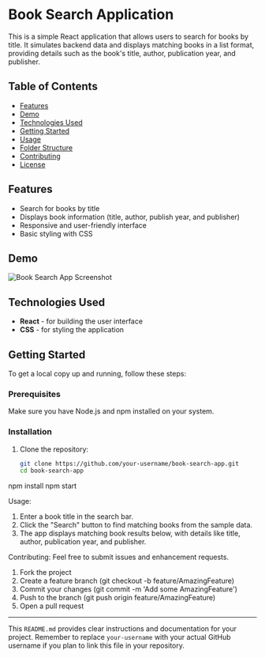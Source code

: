 # Book Search Application

This is a simple React application that allows users to search for books by title. It simulates backend data and displays matching books in a list format, providing details such as the book's title, author, publication year, and publisher.

## Table of Contents
- [Features](#features)
- [Demo](#demo)
- [Technologies Used](#technologies-used)
- [Getting Started](#getting-started)
- [Usage](#usage)
- [Folder Structure](#folder-structure)
- [Contributing](#contributing)
- [License](#license)

## Features
- Search for books by title
- Displays book information (title, author, publish year, and publisher)
- Responsive and user-friendly interface
- Basic styling with CSS

## Demo
![Book Search App Screenshot](screenshot.png)

## Technologies Used
- **React** - for building the user interface
- **CSS** - for styling the application

## Getting Started
To get a local copy up and running, follow these steps:

### Prerequisites
Make sure you have Node.js and npm installed on your system.

### Installation
1. Clone the repository:
   ```bash
   git clone https://github.com/your-username/book-search-app.git
   cd book-search-app
npm install
npm start

Usage:
1. Enter a book title in the search bar.
2. Click the "Search" button to find matching books from the sample data.
3. The app displays matching book results below, with details like title, author, publication year, and publisher.


Contributing:
Feel free to submit issues and enhancement requests.

1. Fork the project
2. Create a feature branch (git checkout -b feature/AmazingFeature)
3. Commit your changes (git commit -m 'Add some AmazingFeature')
4. Push to the branch (git push origin feature/AmazingFeature)
5. Open a pull request

--- 

This `README.md` provides clear instructions and documentation for your project. Remember to replace `your-username` with your actual GitHub username if you plan to link this file in your repository.
 

